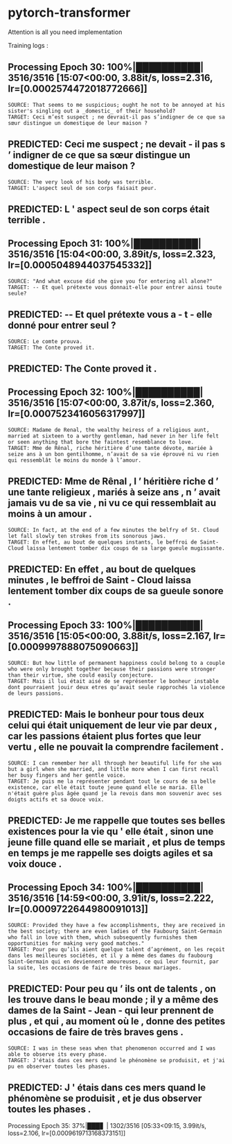 # pytorch-transformer
Attention is all you need implementation

Training logs : 



Processing Epoch 30: 100%|██████████| 3516/3516 [15:07<00:00,  3.88it/s, loss=2.316,   lr=[0.0002574472018772666]]
--------------------------------------------------------------------------------
    SOURCE: That seems to me suspicious; ought he not to be annoyed at his sister's singling out a _domestic_ of their household?
    TARGET: Ceci m’est suspect ; ne devrait-il pas s’indigner de ce que sa sœur distingue un domestique de leur maison ?
 PREDICTED: Ceci me suspect ; ne devait - il pas s ’ indigner de ce que sa sœur distingue un domestique de leur maison ?
--------------------------------------------------------------------------------
    SOURCE: The very look of his body was terrible.
    TARGET: L'aspect seul de son corps faisait peur.
 PREDICTED: L ' aspect seul de son corps était terrible .
--------------------------------------------------------------------------------
Processing Epoch 31: 100%|██████████| 3516/3516 [15:04<00:00,  3.89it/s, loss=2.323,   lr=[0.0005048944037545332]]
--------------------------------------------------------------------------------
    SOURCE: "And what excuse did she give you for entering all alone?"
    TARGET: -- Et quel prétexte vous donnait-elle pour entrer ainsi toute seule?
 PREDICTED: -- Et quel prétexte vous a - t - elle donné pour entrer seul ?
--------------------------------------------------------------------------------
    SOURCE: Le comte prouva.
    TARGET: The Conte proved it.
 PREDICTED: The Conte proved it .
--------------------------------------------------------------------------------
Processing Epoch 32: 100%|██████████| 3516/3516 [15:07<00:00,  3.87it/s, loss=2.360,   lr=[0.0007523416056317997]]
--------------------------------------------------------------------------------
    SOURCE: Madame de Renal, the wealthy heiress of a religious aunt, married at sixteen to a worthy gentleman, had never in her life felt or seen anything that bore the faintest resemblance to love.
    TARGET: Mme de Rênal, riche héritière d’une tante dévote, mariée à seize ans à un bon gentilhomme, n’avait de sa vie éprouvé ni vu rien qui ressemblât le moins du monde à l’amour.
 PREDICTED: Mme de Rênal , l ’ héritière riche d ’ une tante religieux , mariés à seize ans , n ’ avait jamais vu de sa vie , ni vu ce qui ressemblait au moins à un amour .
--------------------------------------------------------------------------------
    SOURCE: In fact, at the end of a few minutes the belfry of St. Cloud let fall slowly ten strokes from its sonorous jaws.
    TARGET: En effet, au bout de quelques instants, le beffroi de Saint-Cloud laissa lentement tomber dix coups de sa large gueule mugissante.
 PREDICTED: En effet , au bout de quelques minutes , le beffroi de Saint - Cloud laissa lentement tomber dix coups de sa gueule sonore .
--------------------------------------------------------------------------------
Processing Epoch 33: 100%|██████████| 3516/3516 [15:05<00:00,  3.88it/s, loss=2.167,   lr=[0.0009997888075090663]]
--------------------------------------------------------------------------------
    SOURCE: But how little of permanent happiness could belong to a couple who were only brought together because their passions were stronger than their virtue, she could easily conjecture.
    TARGET: Mais il lui était aisé de se représenter le bonheur instable dont pourraient jouir deux etres qu’avait seule rapprochés la violence de leurs passions.
 PREDICTED: Mais le bonheur pour tous deux celui qui était uniquement de leur vie par deux , car les passions étaient plus fortes que leur vertu , elle ne pouvait la comprendre facilement .
--------------------------------------------------------------------------------
    SOURCE: I can remember her all through her beautiful life for she was but a girl when she married, and little more when I can first recall her busy fingers and her gentle voice.
    TARGET: Je puis me la représenter pendant tout le cours de sa belle existence, car elle était toute jeune quand elle se maria. Elle n'était guère plus âgée quand je la revois dans mon souvenir avec ses doigts actifs et sa douce voix.
 PREDICTED: Je me rappelle que toutes ses belles existences pour la vie qu ' elle était , sinon une jeune fille quand elle se mariait , et plus de temps en temps je me rappelle ses doigts agiles et sa voix douce .
--------------------------------------------------------------------------------
Processing Epoch 34: 100%|██████████| 3516/3516 [14:59<00:00,  3.91it/s, loss=2.222,   lr=[0.0009722644980091013]]
--------------------------------------------------------------------------------
    SOURCE: Provided they have a few accomplishments, they are received in the best society; there are even ladies of the Faubourg Saint-Germain who fall in love with them, which subsequently furnishes them opportunities for making very good matches."
    TARGET: Pour peu qu’ils aient quelque talent d’agrément, on les reçoit dans les meilleures sociétés, et il y a même des dames du faubourg Saint-Germain qui en deviennent amoureuses, ce qui leur fournit, par la suite, les occasions de faire de très beaux mariages.
 PREDICTED: Pour peu qu ’ ils ont de talents , on les trouve dans le beau monde ; il y a même des dames de la Saint - Jean - qui leur prennent de plus , et qui , au moment où le , donne des petites occasions de faire de très braves gens .
--------------------------------------------------------------------------------
    SOURCE: I was in these seas when that phenomenon occurred and I was able to observe its every phase.
    TARGET: J'étais dans ces mers quand le phénomène se produisit, et j'ai pu en observer toutes les phases.
 PREDICTED: J ' étais dans ces mers quand le phénomène se produisit , et je dus observer toutes les phases .
--------------------------------------------------------------------------------
Processing Epoch 35:  37%|███▋      | 1302/3516 [05:33<09:15,  3.99it/s, loss=2.106,   lr=[0.0009619713168373151]]

